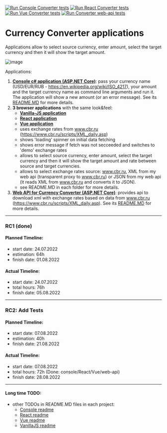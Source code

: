 [![Run `Console Converter` tests](https://github.com/IgnatovDan/currency-converter/actions/workflows/console-run-tests.yml/badge.svg?branch=master)](https://github.com/IgnatovDan/currency-converter/actions/workflows/console-run-tests.yml)
[![Run `React Converter` tests](https://github.com/IgnatovDan/currency-converter/actions/workflows/react-run-tests.yml/badge.svg?branch=master)](https://github.com/IgnatovDan/currency-converter/actions/workflows/react-run-tests.yml)
[![Run `Vue Converter` tests](https://github.com/IgnatovDan/currency-converter/actions/workflows/vue-run-tests.yml/badge.svg?branch=master)](https://github.com/IgnatovDan/currency-converter/actions/workflows/vue-run-tests.yml)
[![Run `Converter web-api tests`](https://github.com/IgnatovDan/currency-converter/actions/workflows/web-api-run-tests.yml/badge.svg)](https://github.com/IgnatovDan/currency-converter/actions/workflows/web-api-run-tests.yml)

# Currency Converter applications
Applications allow to select source currency, enter amount, select the target currency and then it will show the target amount.

![image](https://user-images.githubusercontent.com/2094015/182308596-46497acc-ed3d-42a2-be04-b643d389ddf9.png)

Applications:

1. **[Console c# application (ASP.NET Core)](https://github.com/IgnatovDan/currency-converter/tree/master/console)**: pass your currency name (USD/EUR/RUB - https://en.wikipedia.org/wiki/ISO_4217), your amount and the target currency name as command line arguments and run it. The application will show a new amount (or an error message). See its [README.MD](https://github.com/IgnatovDan/currency-converter/tree/master/console#readme) for more details.
1. **3 browser applications** with the same look&feel:
   - **[Vanilla-JS application](https://github.com/IgnatovDan/currency-converter/tree/master/vanilla-js)**
   - **[React application](https://github.com/IgnatovDan/currency-converter/tree/master/react)**
   - **[Vue application](https://github.com/IgnatovDan/currency-converter/tree/master/vue)**
   - uses exchange rates from www.cbr.ru (https://www.cbr.ru/scripts/XML_daily.asp)
   - shows 'loading' spinner on initial data fetching
   - shows error message if fetch was not secceeded and switches to 'demo' exchange rates
   - allows to select source currency, enter amount, select the target currency and then it will show the target amount and rate between source and target currencies.
   - allows to select exchange rates source: www.cbr.ru, XML from my web api (transparent proxy to www.cbr.ru) or JSON from my web api (it reads XML from www.cbr.ru and converts it to JSON).
   - see README.MD in each folder for more details.
1. **[Web API for Currency Converter (ASP.NET Core)](https://github.com/IgnatovDan/currency-converter/tree/master/web-api)**: provides api to download xml with exchange rates based on data from www.cbr.ru (https://www.cbr.ru/scripts/XML_daily.asp). See its [README.MD](https://github.com/IgnatovDan/currency-converter/tree/master/web-api#readme) for more details.

---
### RC1 (done)
#### Planned Timeline:
- start date: 24.07.2022
- estimation: 64h
- finish date: 01.08.2022

#### Actual Timeline:
- start date: 24.07.2022
- total hours: 76h
- finish date: 05.08.2022
---
### RC2: Add Tests
#### Planned Timeline:
- start date: 07.08.2022
- estimation: 40h
- finish date: 21.08.2022

#### Actual Timeline:
- start date: 07.08.2022
- total hours: 72h (Done: console/React/Vue/web-api)
- finish date: 28.08.2022
---
#### Long time TODO:
- other TODOs in README.MD files in each project:
  - [Console readme](https://github.com/IgnatovDan/currency-converter/tree/master/console#readme)
  - [React readme](https://github.com/IgnatovDan/currency-converter/tree/master/react#readme)
  - [Vue readme](https://github.com/IgnatovDan/currency-converter/tree/master/vue#readme)
  - [VanillaJS readme](https://github.com/IgnatovDan/currency-converter/tree/master/vanilla-js#readme)
